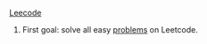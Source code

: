 [Leecode](https://leetcode.com/)

1. First goal: solve all easy [problems](https://leetcode.com/problemset/?difficulty=EASY&page=1) on Leetcode. 

